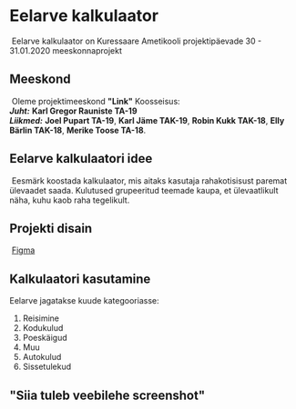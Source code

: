 # Eelarve kalkulaator
​
Eelarve kalkulaator on Kuressaare Ametikooli projektipäevade 30 - 31.01.2020 meeskonnaprojekt
​
## Meeskond
​
Oleme projektimeeskond **"Link"** Koosseisus:  
**_Juht:_**    **Karl Gregor Rauniste TA-19**  
**_Liikmed:_**  **Joel Pupart TA-19**,
            **Karl Jäme TAK-19**,
            **Robin Kukk TAK-18**,
            **Elly Bärlin TAK-18**,
            **Merike Toose TA-18**.
​
## Eelarve kalkulaatori idee
​
Eesmärk koostada kalkulaator, mis aitaks kasutaja rahakotisisust paremat ülevaadet saada. Kulutused grupeeritud teemade kaupa, et ülevaatlikult näha, kuhu kaob raha tegelikult.
​
## Projekti disain
​
[Figma](https://www.figma.com/proto/E79EiKySk5JltDVhHs77D6/projectv3?node-id=27%3A12&scaling=scale-down)
​
## Kalkulaatori kasutamine
Eelarve jagatakse kuude kategooriasse:
1. Reisimine
2. Kodukulud
3. Poeskäigud
4. Muu
5. Autokulud
6. Sissetulekud

## "Siia tuleb veebilehe screenshot"
